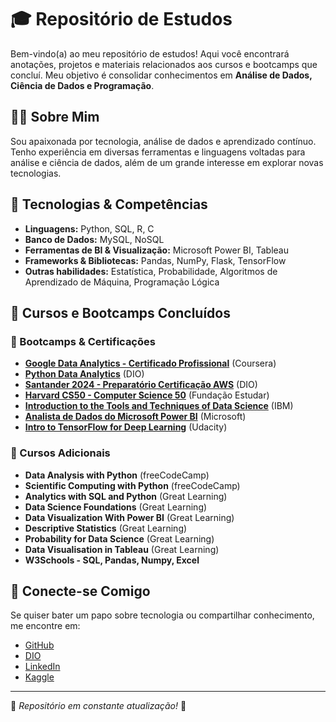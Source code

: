 # 🎓 Repositório de Estudos

Bem-vindo(a) ao meu repositório de estudos! Aqui você encontrará anotações, projetos e materiais relacionados aos cursos e bootcamps que concluí. Meu objetivo é consolidar conhecimentos em **Análise de Dados, Ciência de Dados e Programação**.

## 🧑‍💻 Sobre Mim

Sou apaixonada por tecnologia, análise de dados e aprendizado contínuo. Tenho experiência em diversas ferramentas e linguagens voltadas para análise e ciência de dados, além de um grande interesse em explorar novas tecnologias.

## 🚀 Tecnologias & Competências

- **Linguagens:** Python, SQL, R, C
- **Banco de Dados:** MySQL, NoSQL
- **Ferramentas de BI & Visualização:** Microsoft Power BI, Tableau
- **Frameworks & Bibliotecas:** Pandas, NumPy, Flask, TensorFlow
- **Outras habilidades:** Estatística, Probabilidade, Algoritmos de Aprendizado de Máquina, Programação Lógica

## 📜 Cursos e Bootcamps Concluídos

### 📌 Bootcamps & Certificações

- **[Google Data Analytics - Certificado Profissional](https://www.coursera.org/professional-certificates/google-data-analytics)** (Coursera)
- **[Python Data Analytics](https://www.dio.me/)** (DIO)
- **[Santander 2024 - Preparatório Certificação AWS](https://www.dio.me/)** (DIO)
- **[Harvard CS50 - Computer Science 50](https://cs50.harvard.edu/)** (Fundação Estudar)
- **[Introduction to the Tools and Techniques of Data Science](https://www.ibm.com/training/)** (IBM)
- **[Analista de Dados do Microsoft Power BI](https://www.microsoft.com/)** (Microsoft)
- **[Intro to TensorFlow for Deep Learning](https://www.udacity.com/)** (Udacity)

### 📌 Cursos Adicionais

- **Data Analysis with Python** (freeCodeCamp)
- **Scientific Computing with Python** (freeCodeCamp)
- **Analytics with SQL and Python** (Great Learning)
- **Data Science Foundations** (Great Learning)
- **Data Visualization With Power BI** (Great Learning)
- **Descriptive Statistics** (Great Learning)
- **Probability for Data Science** (Great Learning)
- **Data Visualisation in Tableau** (Great Learning)
- **W3Schools - SQL, Pandas, Numpy, Excel**



## 🤝 Conecte-se Comigo

Se quiser bater um papo sobre tecnologia ou compartilhar conhecimento, me encontre em:
- [GitHub](https://github.com/hysterikka)
- [DIO](https://www.dio.me/users/stesouzz96)
- [LinkedIn](https://www.linkedin.com/in/stesouzaj/)
- [Kaggle](https://www.kaggle.com/stfanysouza)

---

📌 *Repositório em constante atualização!* 🚀

